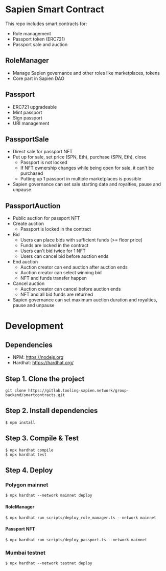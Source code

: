 # Sapien Smart Contract
This repo includes smart contracts for:
- Role management
- Passport token (ERC721)
- Passport sale and auction

## RoleManager
- Manage Sapien governance and other roles like marketplaces, tokens
- Core part in Sapien DAO

## Passport
- ERC721 upgradeable
- Mint passport
- Sign passport
- URI management

## PassportSale
- Direct sale for passport NFT
- Put up for sale, set price (SPN, Eth), purchase (SPN, Eth), close
  - Passport is not locked
  - If NFT ownership changes while being open for sale, it can't be purchased
  - Putting up 1 passport in multiple marketplaces is possible
- Sapien governance can set sale starting date and royalties, pause and unpause

## PassportAuction
- Public auction for passport NFT
- Create auction
  - Passport is locked in the contract
- Bid
  - Users can place bids with sufficient funds (>= floor price)
  - Funds are locked in the contract
  - Users can't bid twice for 1 NFT
  - Users can cancel bid before auction ends
- End auction
  - Auction creator can end auction after auction ends
  - Auction creator can select winning bid
  - NFT and funds transfer happen
- Cancel auction
  - Auction creator can cancel before auction ends
  - NFT and all bid funds are returned
- Sapien governance can set maximum auction duration and royalties, pause and unpause

# Development

## Dependencies
- NPM: https://nodejs.org
- Hardhat: https://hardhat.org/

## Step 1. Clone the project
`git clone https://gitlab.tooling-sapien.network/group-backend/smartcontracts.git`

## Step 2. Install dependencies
`$ npm install`

## Step 3. Compile & Test
```
$ npx hardhat compile
$ npx hardhat test
```

## Step 4. Deploy
### Polygon mainnet
`$ npx hardhat --network mainnet deploy`
#### RoleManager
`$ npx hardhat run scripts/deploy_role_manager.ts --network mainnet`
#### Passport NFT
`$ npx hardhat run scripts/deploy_passport.ts --network mainnet`

### Mumbai testnet
`$ npx hardhat --network testnet deploy`

